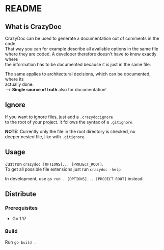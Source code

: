 # README

## What is CrazyDoc

CrazyDoc can be used to generate a documentation out of comments in the code.  
That way you can for example describe all available options in the same file  
where they are coded. A developer therefore doesn't have to know exactly where  
the information has to be documented because it is just in the same file.

The same applies to architectural decisions, which can be documented, where its  
actually done.  
--> __Single source of truth__ also for documentation!

## Ignore

If you want to ignore files, just add a `.crazydocignore`  
to the root of your project. It follows the syntax of a `.gitignore`.

__NOTE:__ Currently only the file in the root directory is checked, no  
deeper nested file, like with `.gitignore`.

## Usage

Just run `crazydoc [OPTIONS]... [PROJECT_ROOT]`.  
To get all possible file extensions just run `crazydoc -help`

In development, use `go run . [OPTIONS]... [PROJECT_ROOT]` instead.

## Distribute

### Prerequisites

* Go 1.17

### Build

Run `go build .`  
  
  
